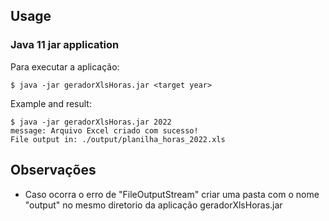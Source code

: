 ## Usage

### Java 11 jar application

Para executar a aplicação:

    $ java -jar geradorXlsHoras.jar <target year>


Example and result:

    $ java -jar geradorXlsHoras.jar 2022
    message: Arquivo Excel criado com sucesso!
    File output in: ./output/planilha_horas_2022.xls

## Observações

  - Caso ocorra o erro de "FileOutputStream" criar uma pasta com o nome "output" no mesmo diretorio da aplicação geradorXlsHoras.jar
